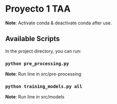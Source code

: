 # Proyecto 1 TAA

**Note**: Activate conda & deactivate conda after use.

## Available Scripts

In the project directory, you can run:

### `python pre_processing.py`

**Note**: Run line in src/pre-processing

### `python training_models.py all`

**Note**: Run line in src/models

